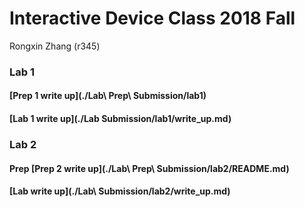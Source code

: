 # Interactive Device Class 2018 Fall

Rongxin Zhang (r345)

### Lab 1
#### [Prep 1 write up](./Lab\ Prep\ Submission/lab1)
#### [Lab 1 write up](./Lab Submission/lab1/write_up.md)

### Lab 2
#### Prep [Prep 2 write up](./Lab\ Prep\ Submission/lab2/README.md)
#### [Lab write up](./Lab\ Submission/lab2/write_up.md)
